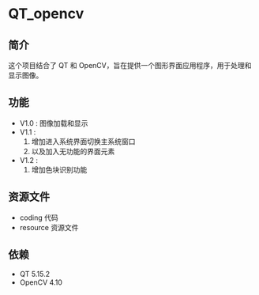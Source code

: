 # QT_opencv

## 简介
这个项目结合了 QT 和 OpenCV，旨在提供一个图形界面应用程序，用于处理和显示图像。

## 功能
- V1.0 : 图像加载和显示
- V1.1 :
    1. 增加进入系统界面切换主系统窗口
    2. 以及加入无功能的界面元素
- V1.2 :
    1. 增加色块识别功能


## 资源文件
- coding 代码
- resource 资源文件

## 依赖
- QT 5.15.2
- OpenCV 4.10

